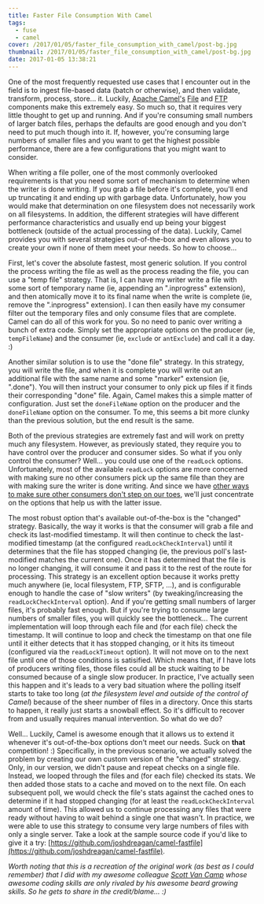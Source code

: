 ```yaml
---
title: Faster File Consumption With Camel
tags:
  - fuse
  - camel
cover: /2017/01/05/faster_file_consumption_with_camel/post-bg.jpg
thumbnail: /2017/01/05/faster_file_consumption_with_camel/post-bg.jpg
date: 2017-01-05 13:38:21
---
```



One of the most frequently requested use cases that I encounter out in the field is to ingest file-based data (batch or otherwise), and then validate, transform, process, store... it. Luckily, [Apache Camel's](http://camel.apache.org/) [File](http://camel.apache.org/file2.html) and [FTP](http://camel.apache.org/ftp.html) components make this extremely easy. So much so, that it requires very little thought to get up and running. And if you're consuming small numbers of larger batch files, perhaps the defaults are good enough and you don't need to put much though into it. If, however, you're consuming large numbers of smaller files and you want to get the highest possible performance, there are a few configurations that you might want to consider.<!--more-->

When writing a file poller, one of the most commonly overlooked requirements is that you need some sort of mechanism to determine when the writer is done writing. If you grab a file before it's complete, you'll end up truncating it and ending up with garbage data. Unfortunately, how you would make that determination on one filesystem does not necessarily work on all filesystems. In addition, the different strategies will have different performance characteristics and usually end up being your biggest bottleneck (outside of the actual processing of the data). Luckily, Camel provides you with several strategies out-of-the-box and even allows you to create your own if none of them meet your needs. So how to choose...

First, let's cover the absolute fastest, most generic solution. If you control the process writing the file as well as the process reading the file, you can use a "temp file" strategy. That is, I can have my writer write a file with some sort of temporary name (ie, appending an ".inprogress" extension), and then atomically move it to its final name when the write is complete (ie, remove the ".inprogress" extension). I can then easily have my consumer filter out the temporary files and only consume files that are complete. Camel can do all of this work for you. So no need to panic over writing a bunch of extra code. Simply set the appropriate options on the producer (ie, `tempFileName`) and the consumer (ie, `exclude` or `antExclude`) and call it a day. :)

Another similar solution is to use the "done file" strategy. In this strategy, you will write the file, and when it is complete you will write out an additional file with the same name and some "marker" extension (ie, ".done"). You will then instruct your consumer to only pick up files if it finds their corresponding "done" file. Again, Camel makes this a simple matter of configuration. Just set the `doneFileName` option on the producer and the `doneFileName` option on the consumer. To me, this seems a bit more clunky than the previous solution, but the end result is the same.

Both of the previous strategies are extremely fast and will work on pretty much any filesystem. However, as previously stated, they require you to have control over the producer and consumer sides. So what if you only control the consumer? Well... you could use one of the `readLock` options. Unfortunately, most of the available `readLock` options are more concerned with making sure no other consumers pick up the same file than they are with making sure the writer is done writing. And since we have [other ways to make sure other consumers don't step on our toes](https://github.com/joshdreagan/clustered-file-consumer), we'll just concentrate on the options that help us with the latter issue.

The most robust option that's available out-of-the-box is the "changed" strategy. Basically, the way it works is that the consumer will grab a file and check its last-modified timestamp. It will then continue to check the last-modified timestamp (at the configured `readLockCheckInterval`) until it determines that the file has stopped changing (ie, the previous poll's last-modified matches the current one). Once it has determined that the file is no longer changing, it will consume it and pass it to the rest of the route for processing. This strategy is an excellent option because it works pretty much anywhere (ie, local filesystem, FTP, SFTP, ...), and is configurable enough to handle the case of "slow writers" (by tweaking/increasing the `readLockCheckInterval` option). And if you're getting small numbers of larger files, it's probably fast enough. But if you're trying to consume large numbers of smaller files, you will quickly see the bottleneck... The current implementation will loop through each file and (for each file) check the timestamp. It will continue to loop and check the timestamp on that one file until it either detects that it has stopped changing, or it hits its timeout (configured via the `readLockTimeout` option). It will not move on to the next file until one of those conditions is satisified. Which means that, if I have lots of producers writing files, those files could all be stuck waiting to be consumed because of a single slow producer. In practice, I've actually seen this happen and it's leads to a very bad situation where the polling itself starts to take too long (_at the filesystem level and outside of the control of Camel_) because of the sheer number of files in a directory. Once this starts to happen, it really just starts a snowball effect. So it's difficult to recover from and usually requires manual intervention. So what do we do?

Well... Luckily, Camel is awesome enough that it allows us to extend it whenever it's out-of-the-box options don't meet our needs. Suck on __that__ competition! :) Specifically, in the previous scenario, we actually solved the problem by creating our own custom version of the "changed" strategy. Only, in our version, we didn't pause and repeat checks on a single file. Instead, we looped through the files and (for each file) checked its stats. We then added those stats to a cache and moved on to the next file. On each subsequent poll, we would check the file's stats against the cached ones to determine if it had stopped changing (for at least the `readLockCheckInterval` amount of time). This allowed us to continue processing any files that were ready without having to wait behind a single one that wasn't. In practice, we were able to use this strategy to consume very large numbers of files with only a single server. Take a look at the sample source code if you'd like to give it a try: [https://github.com/joshdreagan/camel-fastfile](https://github.com/joshdreagan/camel-fastfile).

_Worth noting that this is a recreation of the original work (as best as I could remember) that I did with my awesome colleague [Scott Van Camp](https://www.linkedin.com/in/scottvancamp) whose awesome coding skills are only rivaled by his awesome beard growing skills. So he gets to share in the credit/blame... :)_

